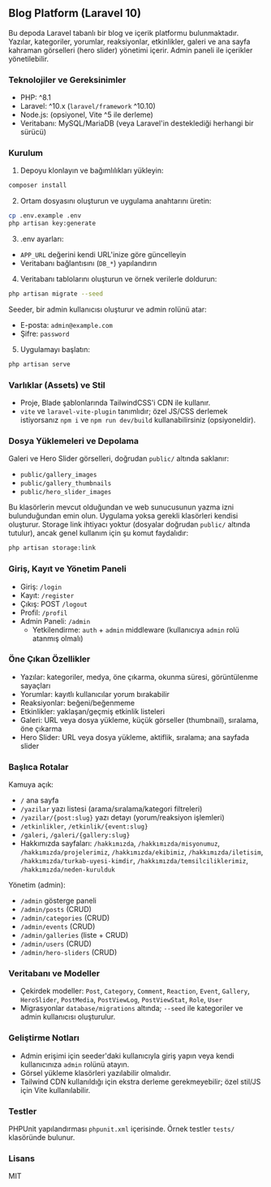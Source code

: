 ## Blog Platform (Laravel 10)

Bu depoda Laravel tabanlı bir blog ve içerik platformu bulunmaktadır. Yazılar, kategoriler, yorumlar, reaksiyonlar, etkinlikler, galeri ve ana sayfa kahraman görselleri (hero slider) yönetimi içerir. Admin paneli ile içerikler yönetilebilir.

### Teknolojiler ve Gereksinimler
- PHP: ^8.1
- Laravel: ^10.x (`laravel/framework` ^10.10)
- Node.js: (opsiyonel, Vite ^5 ile derleme)
- Veritabanı: MySQL/MariaDB (veya Laravel'in desteklediği herhangi bir sürücü)

### Kurulum
1) Depoyu klonlayın ve bağımlılıkları yükleyin:
```bash
composer install
```

2) Ortam dosyasını oluşturun ve uygulama anahtarını üretin:
```bash
cp .env.example .env
php artisan key:generate
```

3) .env ayarları:
- `APP_URL` değerini kendi URL'inize göre güncelleyin
- Veritabanı bağlantısını (`DB_*`) yapılandırın

4) Veritabanı tablolarını oluşturun ve örnek verilerle doldurun:
```bash
php artisan migrate --seed
```
Seeder, bir admin kullanıcısı oluşturur ve admin rolünü atar:
- E-posta: `admin@example.com`
- Şifre: `password`

5) Uygulamayı başlatın:
```bash
php artisan serve
```

### Varlıklar (Assets) ve Stil
- Proje, Blade şablonlarında TailwindCSS'i CDN ile kullanır.
- `vite` ve `laravel-vite-plugin` tanımlıdır; özel JS/CSS derlemek istiyorsanız `npm i` ve `npm run dev/build` kullanabilirsiniz (opsiyoneldir).

### Dosya Yüklemeleri ve Depolama
Galeri ve Hero Slider görselleri, doğrudan `public/` altında saklanır:
- `public/gallery_images`
- `public/gallery_thumbnails`
- `public/hero_slider_images`

Bu klasörlerin mevcut olduğundan ve web sunucusunun yazma izni bulunduğundan emin olun. Uygulama yoksa gerekli klasörleri kendisi oluşturur. Storage link ihtiyacı yoktur (dosyalar doğrudan `public/` altında tutulur), ancak genel kullanım için şu komut faydalıdır:
```bash
php artisan storage:link
```

### Giriş, Kayıt ve Yönetim Paneli
- Giriş: `/login`
- Kayıt: `/register`
- Çıkış: POST `/logout`
- Profil: `/profil`
- Admin Paneli: `/admin`
  - Yetkilendirme: `auth` + `admin` middleware (kullanıcıya `admin` rolü atanmış olmalı)

### Öne Çıkan Özellikler
- Yazılar: kategoriler, medya, öne çıkarma, okunma süresi, görüntülenme sayaçları
- Yorumlar: kayıtlı kullanıcılar yorum bırakabilir
- Reaksiyonlar: beğeni/beğenmeme
- Etkinlikler: yaklaşan/geçmiş etkinlik listeleri
- Galeri: URL veya dosya yükleme, küçük görseller (thumbnail), sıralama, öne çıkarma
- Hero Slider: URL veya dosya yükleme, aktiflik, sıralama; ana sayfada slider

### Başlıca Rotalar
Kamuya açık:
- `/` ana sayfa
- `/yazilar` yazı listesi (arama/sıralama/kategori filtreleri)
- `/yazilar/{post:slug}` yazı detayı (yorum/reaksiyon işlemleri)
- `/etkinlikler`, `/etkinlik/{event:slug}`
- `/galeri`, `/galeri/{gallery:slug}`
- Hakkımızda sayfaları: `/hakkımızda`, `/hakkımızda/misyonumuz`, `/hakkımızda/projelerimiz`, `/hakkımızda/ekibimiz`, `/hakkımızda/iletisim`, `/hakkımızda/turkab-uyesi-kimdir`, `/hakkımızda/temsilciliklerimiz`, `/hakkımızda/neden-kurulduk`

Yönetim (admin):
- `/admin` gösterge paneli
- `/admin/posts` (CRUD)
- `/admin/categories` (CRUD)
- `/admin/events` (CRUD)
- `/admin/galleries` (liste + CRUD)
- `/admin/users` (CRUD)
- `/admin/hero-sliders` (CRUD)

### Veritabanı ve Modeller
- Çekirdek modeller: `Post`, `Category`, `Comment`, `Reaction`, `Event`, `Gallery`, `HeroSlider`, `PostMedia`, `PostViewLog`, `PostViewStat`, `Role`, `User`
- Migrasyonlar `database/migrations` altında; `--seed` ile kategoriler ve admin kullanıcısı oluşturulur.

### Geliştirme Notları
- Admin erişimi için seeder'daki kullanıcıyla giriş yapın veya kendi kullanıcınıza `admin` rolünü atayın.
- Görsel yükleme klasörleri yazılabilir olmalıdır.
- Tailwind CDN kullanıldığı için ekstra derleme gerekmeyebilir; özel stil/JS için Vite kullanılabilir.

### Testler
PHPUnit yapılandırması `phpunit.xml` içerisinde. Örnek testler `tests/` klasöründe bulunur.

### Lisans
MIT

